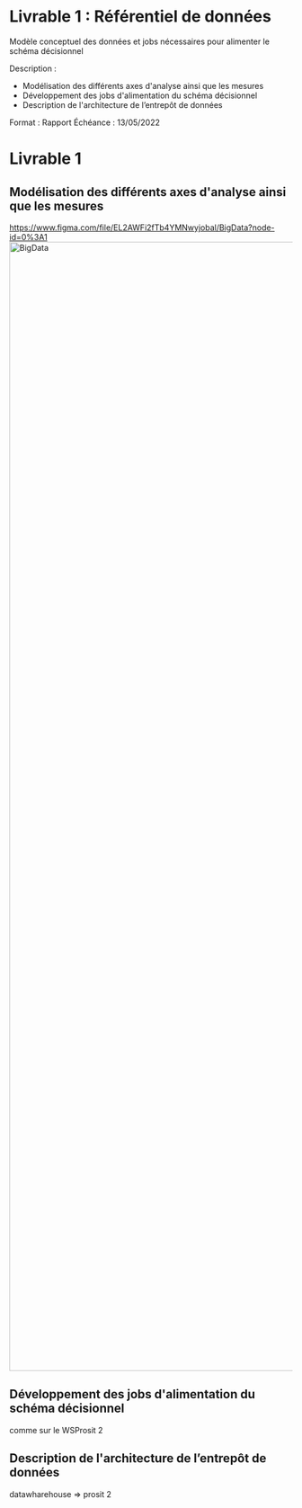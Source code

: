 # Livrable 1 : Référentiel de données
Modèle conceptuel des données et jobs nécessaires pour alimenter le schéma décisionnel

Description :
- Modélisation des différents axes d'analyse ainsi que les mesures
- Développement des jobs d'alimentation du schéma décisionnel
- Description de l'architecture de l’entrepôt de données

Format : Rapport
Échéance : 13/05/2022

# Livrable 1

## Modélisation des différents axes d'analyse ainsi que les mesures
https://www.figma.com/file/EL2AWFi2fTb4YMNwyjobal/BigData?node-id=0%3A1
<img width="2009" alt="BigData" src="https://user-images.githubusercontent.com/56393986/167380532-11b296bb-d3b8-48e6-ae30-af4d88ee4af8.png">

## Développement des jobs d'alimentation du schéma décisionnel
comme sur le WSProsit 2

## Description de l'architecture de l’entrepôt de données
datawharehouse => prosit 2
